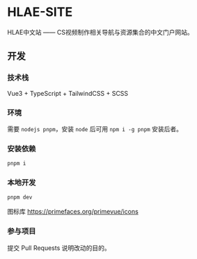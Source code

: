 # HLAE-SITE

HLAE中文站 —— CS视频制作相关导航与资源集合的中文门户网站。

## 开发

### 技术栈

Vue3 + TypeScript + TailwindCSS + SCSS

### 环境

需要 `nodejs pnpm`，安装 `node` 后可用 `npm i -g pnpm` 安装后者。

### 安装依赖

```bash
pnpm i
```

### 本地开发

```bash
pnpm dev
```

图标库 https://primefaces.org/primevue/icons

### 参与项目

提交 Pull Requests 说明改动的目的。

